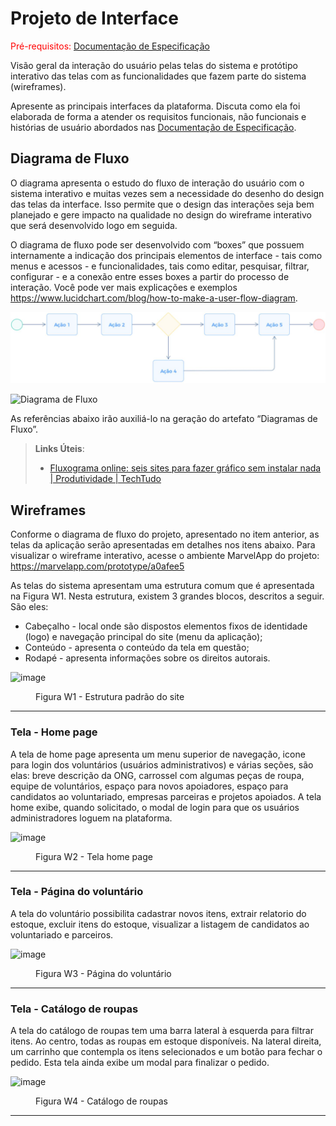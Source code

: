 
# Projeto de Interface

<span style="color:red">Pré-requisitos: <a href="2-Especificação do Projeto.md"> Documentação de Especificação</a></span>

Visão geral da interação do usuário pelas telas do sistema e protótipo interativo das telas com as funcionalidades que fazem parte do sistema (wireframes).

 Apresente as principais interfaces da plataforma. Discuta como ela foi elaborada de forma a atender os requisitos funcionais, não funcionais e histórias de usuário abordados nas <a href="2-Especificação do Projeto.md"> Documentação de Especificação</a>.

## Diagrama de Fluxo

O diagrama apresenta o estudo do fluxo de interação do usuário com o sistema interativo e  muitas vezes sem a necessidade do desenho do design das telas da interface. Isso permite que o design das interações seja bem planejado e gere impacto na qualidade no design do wireframe interativo que será desenvolvido logo em seguida.

O diagrama de fluxo pode ser desenvolvido com “boxes” que possuem internamente a indicação dos principais elementos de interface - tais como menus e acessos - e funcionalidades, tais como editar, pesquisar, filtrar, configurar - e a conexão entre esses boxes a partir do processo de interação. Você pode ver mais explicações e exemplos https://www.lucidchart.com/blog/how-to-make-a-user-flow-diagram.

![Exemplo de Diagrama de Fluxo](img/diagramafluxo2.jpg)

![Diagrama de Fluxo](https://lucid.app/publicSegments/view/ae622421-0d1b-4e8f-af0a-f58e70e17c4c/image.png)


As referências abaixo irão auxiliá-lo na geração do artefato “Diagramas de Fluxo”.

> **Links Úteis**:
> - [Fluxograma online: seis sites para fazer gráfico sem instalar nada | Produtividade | TechTudo](https://www.techtudo.com.br/listas/2019/03/fluxograma-online-seis-sites-para-fazer-grafico-sem-instalar-nada.ghtml)

## Wireframes

Conforme o diagrama de fluxo do projeto, apresentado no item anterior, as telas da aplicação serão apresentadas em detalhes nos itens abaixo. Para visualizar o wireframe interativo, acesse o ambiente MarvelApp do projeto: https://marvelapp.com/prototype/a0afee5

As telas do sistema apresentam uma estrutura comum que é apresentada na Figura W1. Nesta estrutura, existem 3 grandes blocos, descritos a seguir. São eles:
<ul>
<li>Cabeçalho - local onde são dispostos elementos fixos de identidade (logo) e navegação principal do site (menu da aplicação);</li>
<li>Conteúdo - apresenta o conteúdo da tela em questão;</li>
<li>Rodapé - apresenta informações sobre os direitos autorais.</li>
</ul>

![image](https://github.com/ICEI-PUC-Minas-PMV-ADS/pmv-ads-2024-1-e2-proj-int-t2-cabide-solidario/assets/144265096/e2fbac22-1c73-4cfa-8a58-8f79998e56b9)


<figure> 
  <figcaption>Figura W1 - Estrutura padrão do site
</figure> 
<hr>

<h3><b>Tela - Home page</b></h3>
<p>A tela de home page apresenta um menu superior de navegação, icone para login dos voluntários (usuários administrativos) e várias seções, são elas: breve descrição da ONG, carrossel com algumas peças de roupa, equipe de voluntários, espaço para novos apoiadores, espaço para candidatos ao voluntariado, empresas parceiras e projetos apoiados. A tela home exibe, quando solicitado, o modal de login para que os usuários administradores loguem na plataforma.</p>

![image](https://github.com/ICEI-PUC-Minas-PMV-ADS/pmv-ads-2024-1-e2-proj-int-t2-cabide-solidario/assets/144265096/5fe202cb-f951-4485-b19e-00e5f59ba61e)


<figure> 
  <figcaption>Figura W2 - Tela home page
</figure> 
<hr>

<h3><b>Tela - Página do voluntário</b></h3>
<p>A tela do voluntário possibilita cadastrar novos itens, extrair relatorio do estoque, excluir itens do estoque, visualizar a listagem de candidatos ao voluntariado e parceiros.</p>

![image](https://github.com/ICEI-PUC-Minas-PMV-ADS/pmv-ads-2024-1-e2-proj-int-t2-cabide-solidario/assets/144265096/a0cbaec4-36c7-43d4-9d72-20ba7167b35c)


<figure> 
  <figcaption>Figura W3 - Página do voluntário
</figure> 
<hr>

<h3><b>Tela - Catálogo de roupas</b></h3>
<p>A tela do catálogo de roupas tem uma barra lateral à esquerda para filtrar itens. Ao centro, todas as roupas em estoque disponíveis. Na lateral direita, um carrinho que contempla os itens selecionados e um botão para fechar o pedido.
Esta tela ainda exibe um modal para finalizar o pedido.</p>

![image](https://github.com/ICEI-PUC-Minas-PMV-ADS/pmv-ads-2024-1-e2-proj-int-t2-cabide-solidario/assets/144265096/0e00b9f1-43e7-4148-b675-96bb28f7b357)


<figure> 
  <figcaption>Figura W4 - Catálogo de roupas
</figure> 
<hr>
